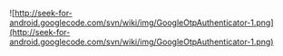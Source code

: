 ![http://seek-for-android.googlecode.com/svn/wiki/img/GoogleOtpAuthenticator-1.png](http://seek-for-android.googlecode.com/svn/wiki/img/GoogleOtpAuthenticator-1.png)
